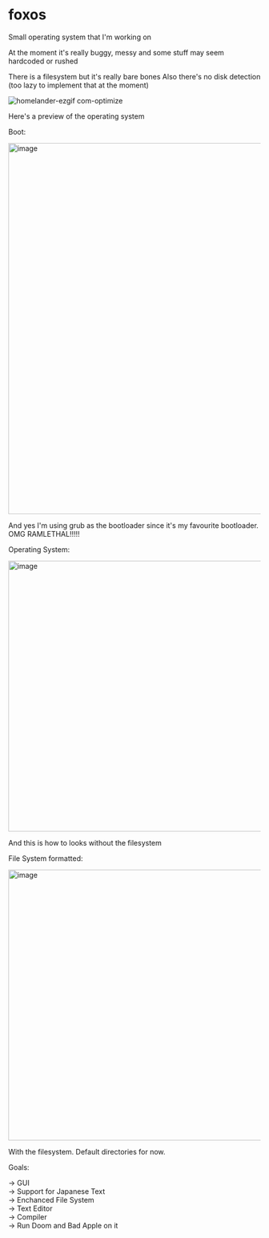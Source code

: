 # foxos

Small operating system that I'm working on

At the moment it's really buggy, messy and some stuff may seem hardcoded or rushed

There is a filesystem but it's really bare bones
Also there's no disk detection (too lazy to implement that at the moment)

![homelander-ezgif com-optimize](https://github.com/user-attachments/assets/5635c6ef-1099-4e3a-8bf6-fffc181d3eaa)

Here's a preview of the operating system

Boot:

<img width="912" height="740" alt="image" src="https://github.com/user-attachments/assets/545bc951-a74f-4f70-9b13-2db749d993cc" />

And yes I'm using grub as the bootloader since it's my favourite bootloader. OMG RAMLETHAL!!!!!

Operating System:

<img width="832" height="540" alt="image" src="https://github.com/user-attachments/assets/669c73a1-49e8-40d2-b773-86e6d1955d6b" />

And this is how to looks without the filesystem

File System formatted:

<img width="832" height="540" alt="image" src="https://github.com/user-attachments/assets/66786d16-195b-40a1-82aa-c383243dfef4" />

With the filesystem. Default directories for now.



Goals:

-> GUI <BR>
-> Support for Japanese Text <BR>
-> Enchanced File System <BR> 
-> Text Editor <BR>
-> Compiler <BR>
-> Run Doom and Bad Apple on it <BR>
